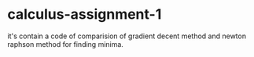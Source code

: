 # calculus-assignment-1
it's contain a code of comparision of gradient decent method and newton raphson method for finding minima.
